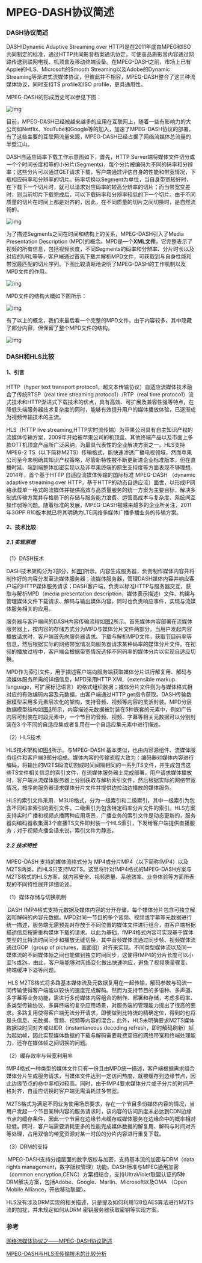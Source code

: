 # MPEG-DASH协议简述

### DASH协议简述

DASH(Dynamic Adaptive Streaming over HTTP)是在2011年底由MPEG和ISO共同制定的标准，通过HTTP共同影音档案通讯协定，可使高品质影音内容通过网路传送到联网电视、机顶盒及移动终端设备。在MPEG-DASH之前，市场上已有Apple的HLS、Microsoft的Smooth Streaming以及Adobe的Dynamic Streaming等渐进式流媒体协议，但彼此并不相容，MPEG-DASH整合了这三种流媒体协议，同时支持TS profile和ISO profile，更具通用性。

MPEG-DASH的形成历史可以参见下图：

![img](https://img-blog.csdn.net/20180109155917497?watermark/2/text/aHR0cDovL2Jsb2cuY3Nkbi5uZXQvRGVsaWFQdQ==/font/5a6L5L2T/fontsize/400/fill/I0JBQkFCMA==/dissolve/70/gravity/SouthEast)

目前，MPEG-DASH已经被越来越多的应用在互联网上，随着一些有影响力的大公司如Netflix、YouTube和Google等的加入，加速了MPEG-DASH协议的部署。有了这些主要的互联网流量来源，MPEG-DASH已经占据了网络流媒体总流量的半壁江山。

 DASH自适应码率下载工作示意图如下，首先，HTTP Server端将媒体文件切分成一个个时间长度相等的小分片(Segments)，每个分片被编码为不同的码率和分辨率；这些分片可以通过GET请求下载，客户端通过评估自身的性能和带宽情况，下载相应码率和分辨率的切片。码率切换以Segment为单位，当自身带宽较好时，在下载下一个切片时，就可以请求对应码率的较高分辨率的切片；而当带宽变差时，则当前切片下载完成后，可以下载码率和分辨率较低的下一个切片。由于不同质量的切片在时间上都是对齐的，因此，在不同质量的切片之间切换时，是自然流畅的。

![img](https://img-blog.csdn.net/20180109160353009?watermark/2/text/aHR0cDovL2Jsb2cuY3Nkbi5uZXQvRGVsaWFQdQ==/font/5a6L5L2T/fontsize/400/fill/I0JBQkFCMA==/dissolve/70/gravity/SouthEast)  



为了描述Segments之间在时间和结构上的关系，MPEG-DASH引入了Media Presentation Description (MPD)的概念。MPD是一个**XML文件**，它完整表示了视频的所有信息，包括视频长度，不同Segments的码率和分辨率、分片时长以及对应的URL等等，客户端通过首先下载并解析MPD文件，可获取到与自身性能和带宽最匹配的切片序列。下图比较清晰地说明了MPEG-DASH的工作机制以及MPD文件的作用。

![img](https://img-blog.csdn.net/20180109203052520?watermark/2/text/aHR0cDovL2Jsb2cuY3Nkbi5uZXQvRGVsaWFQdQ==/font/5a6L5L2T/fontsize/400/fill/I0JBQkFCMA==/dissolve/70/gravity/SouthEast)

MPD文件的结构大概如下图所示：

![img](https://img-blog.csdn.net/20180109203526993?watermark/2/text/aHR0cDovL2Jsb2cuY3Nkbi5uZXQvRGVsaWFQdQ==/font/5a6L5L2T/fontsize/400/fill/I0JBQkFCMA==/dissolve/70/gravity/SouthEast)

有了以上的概念，我们来最后看一个完整的MPD文件，由于内容较多，其中隐藏了部分内容，但保留了整个MPD文件的结构。

![img](https://img-blog.csdn.net/20180109205354537?watermark/2/text/aHR0cDovL2Jsb2cuY3Nkbi5uZXQvRGVsaWFQdQ==/font/5a6L5L2T/fontsize/400/fill/I0JBQkFCMA==/dissolve/70/gravity/SouthEast)

###  DASH和HLS比较

#### 1、引言

HTTP（hyper text transport protoco1，超文本传输协议）自适应流媒体技术融合了传统RTSP（real time streaming protoco1）/RTP（real time protoco1）流式技术和HTTP渐进式下载技术的优点，具有高效、可扩展及兼容性强等特点，在降低头端服务器技术复杂度的同时，能够有效提升用户的媒体播放体验，已逐渐成为视频传输技术的主流。

HLS（HTTP live streaming,HTTP实时流传输）为苹果公司具有自主知识产权的流媒体传输方案，2009年开始被苹果公司的机顶盒、其他终端产品以及市面上多款OTT机顶盒产品所广泛采纳，为最具代表性的企业解决方案之一。HLS支持MPEG-2 TS（以下简称M2TS）传输格式，能快速渗透广播电视领域，然而苹果公司至今未明确其知识产权策略，尽管新特性被不断更新进企业标准版本，但在直播时延、端到端整体加密实现以及非苹果终端的原生支持度等方面表现不够理想。2014年，首个基于HTTP 自适应流媒体传输的国际标准 MPEG-DASH （dynamic adaptive streaming over HTTP，基于HTTP的动态自适应流）面世，以形成IP网络承载单一格式的流媒体并提供高效与高质量服务的统一方案为主要目标，解决多制式传输方案并存格局下的存储与服务能力浪费、运营高成本与复杂度、系统间互操作弱等问题。随着标准的发展，MPEG-DASH被越来越多的企业所关注，2011年3GPP R10版本就已将其明确为LTE网络多媒体广播多播业务的传输方案。

#### 2、技术比较

##### 2.1 实现原理

（1）DASH技术

DASH技术架构分为3部分，如[图1](http://www.infocomm-journal.com/dxkx/article/2015/1000-0801/1000-0801-31-4-00022/img_23.jpg)所示。内容生成服务器，负责制作媒体内容并将制作好的内容分发至流媒体服务器；流媒体服务器，管理DASH媒体内容并响应客户端的HTTP媒体服务请求；DASH客户端，负责以标准HTTP与服务器交互，获取与解析MPD（media presentation description，媒体表示描述）文件、构建与管理媒体文件下载请求、解码与输出媒体内容，同时也负责响应事件，实现与流媒体服务相关的应用。

服务器与客户端间的DASH内容传输流程如[图2](http://www.infocomm-journal.com/dxkx/article/2015/1000-0801/1000-0801-31-4-00022/img_24.jpg)所示。首先媒体内容部署在流媒体服务器上，按内容的存储方式分为MPD与媒体分片文件两部分。当用户发起内容播放请求时，客户端首先向服务器请求、下载与解析MPD文件，获取节目码率等信息，然后根据实际的网络带宽情况向服务器请求某种码率的媒体分片文件。在视频的播放过程中，客户端会根据带宽情况选择不同码率的媒体分片以实现自适应切换。

MPD作为索引文件，用于描述客户端向服务端获取媒体分片进行解复用、解码与流媒体服务所需的详细信息，MPD采用HTTP XML（extensible markup language，可扩展标记语言）的格式组织数据；媒体分片文件则为与媒体格式相对应的有效编码内容及元数据，由客户端通过HTTP get指令获取。DASH传输数据模型采用多元素层次化的架构，支持音频、视频等内容的灵活封装。MPD分层数据模型结构如[图3](http://www.infocomm-journal.com/dxkx/article/2015/1000-0801/1000-0801-31-4-00022/img_25.jpg)所示，内容描述元数据被封装在5种嵌套的元素中，例如广告内容可封装在时段元素中，一个节目的音频、视频、字幕等相关元数据可以分别封装在3 个不同的自适应集或者复用在一个自适应集元素中进行描述。

（2）HLS技术

HLS技术架构如[图4](http://www.infocomm-journal.com/dxkx/article/2015/1000-0801/1000-0801-31-4-00022/img_26.jpg)所示。与MPEG-DASH 基本类似，也由内容源组件、流媒体服务组件和客户端3部分组成。媒体内容的传输流程大致为：编码器对媒体内容进行编码，将输出的M2TS码流切割成时间间隔相同的一系列TS文件，并生成包含这些TS文件相关信息的索引文件，在流媒体服务器上完成部署，用户请求媒体播放时，客户端从流媒体服务器上分别获取与解析索引文件，然后根据实际的网络带宽情况，按序向服务器请求媒体分片文件并提供边拉动边播放的媒体服务。

HLS的索引文件采用．M3U8格式，分为一级索引和二级索引，其中一级索引为包含不同码率索引的索引文件，二级索引为包含特定码率分片文件的索引。HLS方案支持实时广播和视频点播两种应用场景，广播业务的索引文件是动态更新的，服务器向编码器收集满3个直播TS文件即封装一个HLS索引，下发给客户端提供直播服务；对于视频点播会话来说，索引文件为静态。

##### 2.2 技术特性

MPEG-DASH 支持的媒体流格式分为 MP4或分片MP4（以下简称fMP4）以及M2TS两类，而HLS只支持M2TS。这里将针对fMP4格式的MPEG-DASH方案与M2TS格式的HLS方案，就内容安全、视频质量、系统效率、业务体验等方面所表现的不同特性展开详细论述。

（1）媒体存储与切换机制 

​	DASH fMP4格式支持元数据及媒体内容的分开存储，每个媒体分片包含可独立解密和解码的内容元数据。MPD对同一节目的多个音频、视频或字幕等元数据进行统一描述，服务端无需预先对存放于不同位置的媒体文件进行组合，由客户端根据描述信息按需重构媒体下载的请求。以此为基础，fMP4格式内容可实现基于媒体类型的比特流时间同步和播放无缝切换，其中音频媒体流通过同步帧、视频媒体流通过GOP（group of pictures，画面组）对齐来实现。不同类型媒体流以及同一媒体流的不同媒体帧之间也能做到独立时间同步，这使得fMP4的分片长度可以小至1s或2s，由此，客户端能够对网络变化做出快速响应，避免了视频质量骤变、终端缓冲下溢等问题。 

​	HLS M2TS格式将多路基本媒体流及元数据复用在一起传输，解码参数与码流一同传输使得客户端能以较快的速度完成解码。然而为支持节目的多语种、多声道、多字幕等业务功能，需进行多份媒体内容组合的制作、部署和存储，考虑多码率、多类型传输协议、多屏终端的复杂应用场景，对服务端的管理能力提出了很高的要求。多路复用使得客户端无法分开请求，即便做到比特流的精确定位，得到的也将是头信息、元数据、音频、视频等内容的混合。此外，HLS未明确要求M2TS媒体数据块时间对齐或以IDR（instantaneous decoding refresh，即时解码刷新）帧为起始帧，因此实现媒体数据的下载与解码需要耗费双倍的网络带宽和终端处理能力，还存在媒体帧之间切换的问题。

（2）缓存效率与带宽利用率

​	fMP4格式一种类型的媒体文件只有一份且由MPD统一描述，客户端根据需求组合媒体分片生成服务请求，当媒体文件达到一定访问热度，就被缓存到边缘节点，因此边缘节点的命中率相对较高。同时，由于fMP4要求媒体分片或子分片的时间严格对齐，自适应切换时客户端无需消耗过多带宽。

​	M2TS格式为满足不同业务使用场景要求，存在一个节目多份媒体内容的情况，当用户发起一个节目某种内容的服务请求时，该内容的访问热度未必达到CDN边缘节点的缓存条件，因此一个节目在边缘节点缓存或媒体服务在边缘命中的概率相对较低。同时，客户端需要消耗更多的性能完成媒体数据的解复用、解码与时间对齐等处理，占用双倍的带宽资源对某一时段的分片内容进行重复下载。

（3）DRM的支持

​	MPEG-DASH支持分组层面的数字版权与加密，支持基本流的加密与DRM（data rights management，数字版权管理）功能。DASH标准与MPEG通用加密（common encryption,CENC）方案相结合，支持UltraViolet联盟认证的5种DRM解决方案，包括Adobe、Google、Marlin、Microsoft以及OMA （Open Mobile Alliance，开放移动联盟）。

​	HLS没有涉及DRM实现的相关描述，只是提及如何利用128位AES算法进行M2TS流的加扰，并未规定如何从DRM 密钥服务器获取密钥等实现方案。

 



#### 















### 参考

[网络流媒体协议之——MPEG-DASH协议简述](https://blog.csdn.net/DeliaPu/article/details/79013812)

[MPEG-DASH与HLS流传输技术的比较分析](http://www.infocomm-journal.com/dxkx/article/2015/1000-0801/1000-0801-31-4-00022.shtml)

 